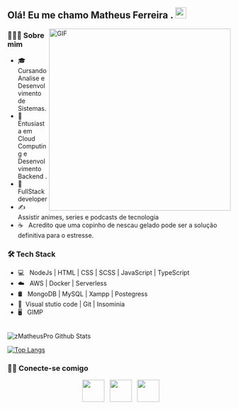 
        
<h2> Olá! Eu me chamo Matheus Ferreira . <img src="https://github.com/zMatheusPro/zMatheusPro/blob/main/Hi.gif" width="25"></h2>
<img align="right" alt="GIF" src="https://github.com/zMatheusPro/zMatheusPro/blob/main/gif4.gif?raw=true" width="410"/>
<h3> 🧑🏾‍💻 Sobre mim </h3>

- 🎓 &nbsp; Cursando Analise e Desenvolvimento de Sistemas.
- 🌱 &nbsp; Entusiasta em Cloud Computing e Desenvolvimento Backend .
- 💼 &nbsp; FullStack developer
- ✍️ &nbsp; Assistir animes, series e podcasts de tecnologia 
- ☕ &nbsp; Acredito que uma copinho de nescau gelado pode ser a solução definitiva para o estresse. 

<h3>🛠 Tech Stack</h3>

- 💻 &nbsp; NodeJs | HTML | CSS | SCSS | JavaScript | TypeScript 
- ☁️ &nbsp; AWS | Docker | Serverless 
- 🛢 &nbsp; MongoDB | MySQL  | Xampp | Postegress
- 🔧 &nbsp;Visual stutio code | Git | Insominia
- 🖥 &nbsp; GIMP 

<br>

<img align="center" src="https://github-readme-stats.vercel.app/api?username=zMatheusPro&include_all_commits=true&count_private=true&show_icons=true&line_height=20&title_color=7A7ADB&icon_color=2234AE&text_color=D3D3D3&bg_color=0,000000,130F40" alt="zMatheusPro Github Stats">

</br>


[![Top Langs](https://github-readme-stats.vercel.app/api/top-langs/?username=zMatheusPro&layout=compact&text_color=daf7dc&bg_color=151515)](https://github.com/zMatheusPro/github-readme-stats)

<h3> 🤝🏻 Conecte-se comigo </h3>

<p align="center">
&nbsp; <a href="https://www.linkedin.com/in/matheus-ferreira-25a58b208/" target="_blank" rel="noopener noreferrer"><img src="https://img.icons8.com/plasticine/100/000000/linkedin.png" width="50" /></a>
&nbsp; <a href="mailto:zm4theuspro@gmail.com" target="_blank" rel="noopener noreferrer"><img src="https://img.icons8.com/plasticine/100/000000/gmail.png"  width="50" /></a> 
&nbsp; <a href="https://www.instagram.com/matheeus.f_//" target="_blank" rel="noopener noreferrer"><img src="https://img.icons8.com/plasticine/100/000000/instagram-new.png" width="50" /></a>  
</p>



